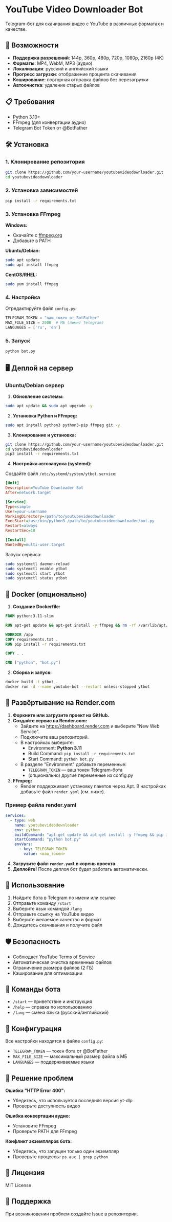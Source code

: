 # YouTube Video Downloader Bot

Telegram-бот для скачивания видео с YouTube в различных форматах и качестве.

## 🚀 Возможности

- **Поддержка разрешений**: 144p, 360p, 480p, 720p, 1080p, 2160p (4K)
- **Форматы**: MP4, WebM, MP3 (аудио)
- **Локализация**: русский и английский языки
- **Прогресс загрузки**: отображение процента скачивания
- **Кэширование**: повторная отправка файлов без перезагрузки
- **Автоочистка**: удаление старых файлов

## 📋 Требования

- Python 3.10+
- FFmpeg (для конвертации аудио)
- Telegram Bot Token от @BotFather

## 🛠 Установка

### 1. Клонирование репозитория
```bash
git clone https://github.com/your-username/youtubevideodownloader.git
cd youtubevideodownloader
```

### 2. Установка зависимостей
```bash
pip install -r requirements.txt
```

### 3. Установка FFmpeg

**Windows:**
- Скачайте с [ffmpeg.org](https://ffmpeg.org/download.html)
- Добавьте в PATH

**Ubuntu/Debian:**
```bash
sudo apt update
sudo apt install ffmpeg
```

**CentOS/RHEL:**
```bash
sudo yum install ffmpeg
```

### 4. Настройка

Отредактируйте файл `config.py`:
```python
TELEGRAM_TOKEN = "ваш_токен_от_BotFather"
MAX_FILE_SIZE = 2000  # МБ (лимит Telegram)
LANGUAGES = ['ru', 'en']
```

### 5. Запуск
```bash
python bot.py
```

## 🖥 Деплой на сервер

### Ubuntu/Debian сервер

1. **Обновление системы:**
```bash
sudo apt update && sudo apt upgrade -y
```

2. **Установка Python и FFmpeg:**
```bash
sudo apt install python3 python3-pip ffmpeg git -y
```

3. **Клонирование и установка:**
```bash
git clone https://github.com/your-username/youtubevideodownloader.git
cd youtubevideodownloader
pip3 install -r requirements.txt
```

4. **Настройка автозапуска (systemd):**

Создайте файл `/etc/systemd/system/ytbot.service`:
```ini
[Unit]
Description=YouTube Downloader Bot
After=network.target

[Service]
Type=simple
User=your-username
WorkingDirectory=/path/to/youtubevideodownloader
ExecStart=/usr/bin/python3 /path/to/youtubevideodownloader/bot.py
Restart=always
RestartSec=10

[Install]
WantedBy=multi-user.target
```

Запуск сервиса:
```bash
sudo systemctl daemon-reload
sudo systemctl enable ytbot
sudo systemctl start ytbot
sudo systemctl status ytbot
```

## 🐳 Docker (опционально)

1. **Создание Dockerfile:**
```dockerfile
FROM python:3.11-slim

RUN apt-get update && apt-get install -y ffmpeg && rm -rf /var/lib/apt/lists/*

WORKDIR /app
COPY requirements.txt .
RUN pip install -r requirements.txt

COPY . .

CMD ["python", "bot.py"]
```

2. **Сборка и запуск:**
```bash
docker build -t ytbot .
docker run -d --name youtube-bot --restart unless-stopped ytbot
```

## 🚀 Развёртывание на Render.com

1. **Форкните или загрузите проект на GitHub.**
2. **Создайте сервис на Render.com:**
   - Зайдите на https://dashboard.render.com и выберите "New Web Service".
   - Подключите ваш репозиторий.
   - В настройках выберите:
     - Environment: **Python 3.11**
     - Build Command: `pip install -r requirements.txt`
     - Start Command: `python bot.py`
   - В разделе "Environment" добавьте переменные:
     - `TELEGRAM_TOKEN` — ваш токен Telegram-бота
     - (опционально) другие переменные из config.py
3. **FFmpeg:**
   - Render поддерживает установку пакетов через Apt. В настройках добавьте файл `render.yaml` (см. ниже).

### Пример файла render.yaml
```yaml
services:
  - type: web
    name: youtubevideodownloader
    env: python
    buildCommand: "apt-get update && apt-get install -y ffmpeg && pip install -r requirements.txt"
    startCommand: "python bot.py"
    envVars:
      - key: TELEGRAM_TOKEN
        value: <ваш_токен>
```

4. **Загрузите файл `render.yaml` в корень проекта.**
5. **Деплойте!** После деплоя бот будет работать автоматически.

## 📱 Использование

1. Найдите бота в Telegram по имени или ссылке
2. Отправьте команду `/start`
3. Выберите язык командой `/lang`
4. Отправьте ссылку на YouTube видео
5. Выберите желаемое качество и формат
6. Дождитесь скачивания и получите файл

## 🛡 Безопасность

- Соблюдает YouTube Terms of Service
- Автоматическая очистка временных файлов
- Ограничение размера файлов (2 ГБ)
- Кэширование для оптимизации

## 📝 Команды бота

- `/start` — приветствие и инструкция
- `/help` — справка по использованию  
- `/lang` — смена языка (русский/английский)

## 🔧 Конфигурация

Все настройки находятся в файле `config.py`:

- `TELEGRAM_TOKEN` — токен бота от @BotFather
- `MAX_FILE_SIZE` — максимальный размер файла в МБ
- `LANGUAGES` — поддерживаемые языки

## 🐛 Решение проблем

**Ошибка "HTTP Error 400":**
- Убедитесь, что используется последняя версия yt-dlp
- Проверьте доступность видео

**Ошибка конвертации аудио:**
- Установите FFmpeg
- Проверьте PATH для FFmpeg

**Конфликт экземпляров бота:**
- Убедитесь, что запущен только один экземпляр
- Проверьте процессы: `ps aux | grep python`

## 📄 Лицензия

MIT License

## 🤝 Поддержка

При возникновении проблем создайте Issue в репозитории. 